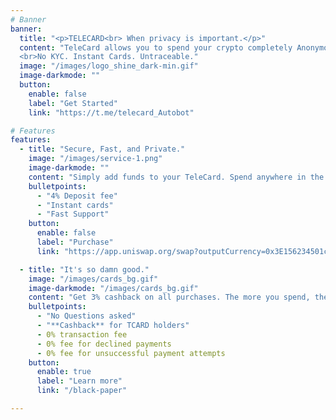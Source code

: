```yaml
---
# Banner
banner:
  title: "<p>TELECARD<br> When privacy is important.</p>"
  content: "TeleCard allows you to spend your crypto completely Anonymous 🎭.  
  <br>No KYC. Instant Cards. Untraceable."
  image: "/images/logo_shine_dark-min.gif"
  image-darkmode: ""
  button:
    enable: false
    label: "Get Started"
    link: "https://t.me/telecard_Autobot"

# Features
features:
  - title: "Secure, Fast, and Private."
    image: "/images/service-1.png"
    image-darkmode: ""
    content: "Simply add funds to your TeleCard. Spend anywhere in the world. It's the quickest and the most discreet way to spend your crypto assets. No hidden costs. No surprises."
    bulletpoints:
      - "4% Deposit fee"
      - "Instant cards"
      - "Fast Support"
    button:
      enable: false
      label: "Purchase"
      link: "https://app.uniswap.org/swap?outputCurrency=0x3E156234501c41A041a178fF547E295609c4769A&inputCurrency=ETH"

  - title: "It's so damn good."
    image: "/images/cards_bg.gif"
    image-darkmode: "/images/cards_bg.gif"
    content: "Get 3% cashback on all purchases. The more you spend, the more you earn. It's that simple. No hidden costs. No surprises."
    bulletpoints:
      - "No Questions asked"
      - "**Cashback** for TCARD holders"
      - 0% transaction fee
      - 0% fee for declined payments
      - 0% fee for unsuccessful payment attempts
    button:
      enable: true
      label: "Learn more"
      link: "/black-paper"

---
```

